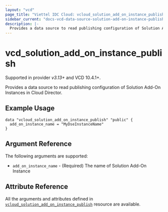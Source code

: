 ```yaml
---
layout: "vcd"
page_title: "Viettel IDC Cloud: vcloud_solution_add_on_instance_publish"
sidebar_current: "docs-vcd-data-source-solution-add-on-instance-publish"
description: |-
  Provides a data source to read publishing configuration of Solution Add-On Instances in Cloud Director.
---
```


# vcd\_solution\_add\_on\_instance\_publish

Supported in provider *v3.13+* and VCD 10.4.1+.

Provides a data source to read publishing configuration of Solution Add-On Instances in Cloud Director.

## Example Usage

```hcl
data "vcloud_solution_add_on_instance_publish" "public" {
  add_on_instance_name = "MyDseInstanceName"
}
```

## Argument Reference

The following arguments are supported:

* `add_on_instance_name` - (Required) The name of Solution Add-On Instance


## Attribute Reference

All the arguments and attributes defined in
[`vcloud_solution_add_on_instance_publish`](/providers/vmware/vcd/latest/docs/resources/solution_add_on_instance_publish) resource are
available.